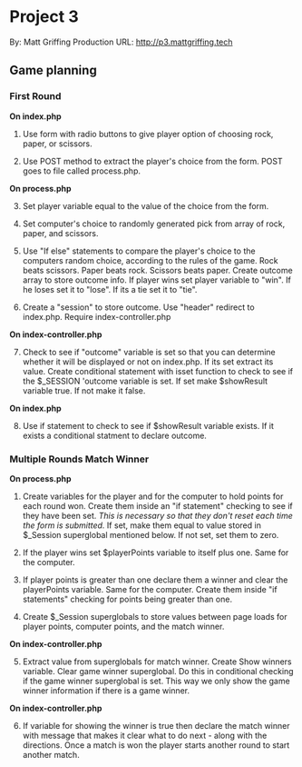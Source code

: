 # Project 3
By: Matt Griffing
Production URL: <http://p3.mattgriffing.tech>

## Game planning

### First Round

**On index.php**

1. Use form with radio buttons to give player option of choosing rock, paper, or scissors.

2. Use POST method to extract the player's choice from the form. POST goes to file called process.php.

**On process.php**

3. Set player variable equal to the value of the choice from the form.

4. Set computer's choice to randomly generated pick from array of rock, paper, and scissors.

5. Use "If else" statements to compare the player's choice to the computers random choice, according to the rules of the game. Rock beats scissors. Paper beats rock. Scissors beats paper. Create outcome array to store outcome info. If player wins set player variable to "win". If he loses set it to "lose". If its a tie set it to "tie".

6. Create a "session" to store outcome. Use "header" redirect to index.php. Require index-controller.php

**On index-controller.php**

7. Check to see if "outcome" variable is set so that you can determine whether it will be displayed or not on index.php. If its set extract its value. Create conditional statement with isset function to check to see if the $_SESSION 'outcome variable is set. If set make $showResult variable true. If not make it false. 

**On index.php**

8. Use if statement to check to see if $showResult variable exists. If it exists a conditional statment to declare outcome.


### Multiple Rounds Match Winner

**On process.php**

1. Create variables for the player and for the computer to hold points for each round won. Create them inside an "if statement" checking to see if they have been set. *This is necessary so that they don't reset each time the form is submitted.* If set, make them equal to value stored in $_Session superglobal mentioned below. If not set, set them to zero. 

2. If the player wins set $playerPoints variable to itself plus one. Same for the computer. 

3. If player points is greater than one declare them a winner and clear the playerPoints variable. Same for the computer. Create them inside "if statements" checking for points being greater than one. 

4. Create $_Session superglobals to store values between page loads for player points, computer points, and the match winner.

**On index-controller.php**

5. Extract value from superglobals for match winner. Create Show winners variable. Clear game winner superglobal. Do this in conditional checking if the game winner superglobal is set. This way we only show the game winner information if there is a game winner. 

**On index-controller.php**

6. If variable for showing the winner is true then declare the match winner with message that makes it clear what to do next - along with the directions. Once a match is won the player starts another round to start another match.